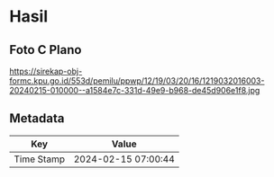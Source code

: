 # Hasil

## Foto C Plano

https://sirekap-obj-formc.kpu.go.id/553d/pemilu/ppwp/12/19/03/20/16/1219032016003-20240215-010000--a1584e7c-331d-49e9-b968-de45d906e1f8.jpg


## Metadata

| Key        | Value               |
| ---------- | ------------------- |
| Time Stamp | 2024-02-15 07:00:44 |



